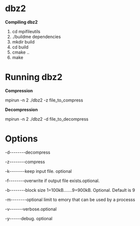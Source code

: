 # dbz2
**Compiling dbz2**

1. cd mpifileutils
2. ./buildme dependencies
3. mkdir build
4. cd build
5. cmake ..
6. make

# Running dbz2
**Compression**

mpirun -n 2 ./dbz2 -z<options> file_to_compress

**Decompression**

mpirun -n 2 ./dbz2 -d<options> file_to_decompress

# Options
-d--------decompress

-z--------compress

-k--------keep input file. optional

-f--------overwrite if output file exists.optional.

-b--------block size 1=100kB.......9=900kB. Optional. Default is 9

-m--------optional limit to emory that can be used by a processs

-v-------verbose.optional

-y------debug. optional
